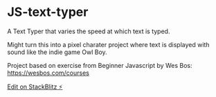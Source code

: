 # JS-text-typer
A Text Typer that varies the speed at which text is typed.

Might turn this into a pixel charater project where text is displayed with sound like the indie game Owl Boy.

Project based on exercise from Beginner Javascript by Wes Bos: https://wesbos.com/courses


[Edit on StackBlitz ⚡️](https://stackblitz.com/edit/js-m2lzaz)